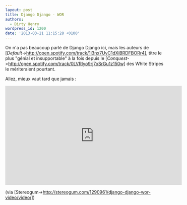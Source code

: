 ```yaml
---
layout: post
title: Django Django - WOR
authors:
  - Dirty Henry
wordpress_id: 1200
date: '2013-03-21 11:15:28 +0100'
---
```

On n'a pas beaucoup parlé de Django Django ici, mais les auteurs de [*Default*->http://open.spotify.com/track/1i3nx7UvC1dXiBRDFBORr4], titre le plus "génial et insupportable" à la fois depuis le [*Conquest*->http://open.spotify.com/track/0LVRIyo9rj7oSrGu1z150w] des White Stripes le mériteraient pourtant.

Allez, mieux vaut tard que jamais :

<iframe width="560" height="315" src="http://www.youtube.com/embed/ojVsXB12zC8" frameborder="0" allowfullscreen></iframe>

(via [Stereogum->http://stereogum.com/1290961/django-django-wor-video/video/])

